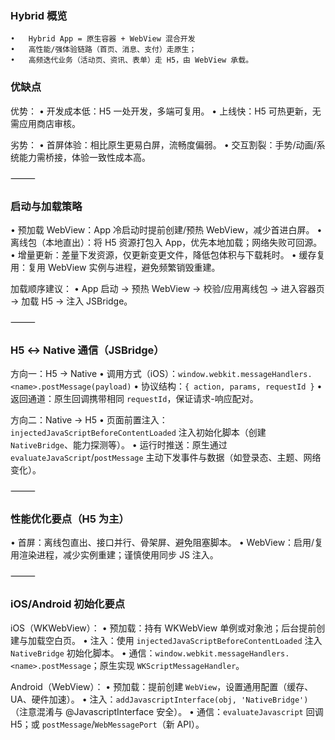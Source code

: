 ### Hybrid 概览

    •	Hybrid App = 原生容器 + WebView 混合开发
    •	高性能/强体验链路（首页、消息、支付）走原生；
    •	高频迭代业务（活动页、资讯、表单）走 H5，由 WebView 承载。

### 优缺点

优势：
• 开发成本低：H5 一处开发，多端可复用。
• 上线快：H5 可热更新，无需应用商店审核。

劣势：
• 首屏体验：相比原生更易白屏，流畅度偏弱。
• 交互割裂：手势/动画/系统能力需桥接，体验一致性成本高。

⸻

### 启动与加载策略

• 预加载 WebView：App 冷启动时提前创建/预热 WebView，减少首进白屏。
• 离线包（本地直出）：将 H5 资源打包入 App，优先本地加载；网络失败可回源。
• 增量更新：差量下发资源，仅更新变更文件，降低包体积与下载耗时。
• 缓存复用：复用 WebView 实例与进程，避免频繁销毁重建。

加载顺序建议：
• App 启动 → 预热 WebView → 校验/应用离线包 → 进入容器页 → 加载 H5 → 注入 JSBridge。

⸻

### H5 ↔ Native 通信（JSBridge）

方向一：H5 → Native
• 调用方式（iOS）：`window.webkit.messageHandlers.<name>.postMessage(payload)`
• 协议结构：`{ action, params, requestId }`
• 返回通道：原生回调携带相同 `requestId`，保证请求-响应配对。

方向二：Native → H5
• 页面前置注入：`injectedJavaScriptBeforeContentLoaded` 注入初始化脚本（创建 `NativeBridge`、能力探测等）。
• 运行时推送：原生通过 `evaluateJavaScript`/`postMessage` 主动下发事件与数据（如登录态、主题、网络变化）。

⸻

### 性能优化要点（H5 为主）

• 首屏：离线包直出、接口并行、骨架屏、避免阻塞脚本。
• WebView：启用/复用渲染进程，减少实例重建；谨慎使用同步 JS 注入。

⸻

### iOS/Android 初始化要点

iOS（WKWebView）：
• 预加载：持有 WKWebView 单例或对象池；后台提前创建与加载空白页。
• 注入：使用 `injectedJavaScriptBeforeContentLoaded` 注入 `NativeBridge` 初始化脚本。
• 通信：`window.webkit.messageHandlers.<name>.postMessage`；原生实现 `WKScriptMessageHandler`。

Android（WebView）：
• 预加载：提前创建 `WebView`，设置通用配置（缓存、UA、硬件加速）。
• 注入：`addJavascriptInterface(obj, 'NativeBridge')`（注意混淆与 @JavascriptInterface 安全）。
• 通信：`evaluateJavascript` 回调 H5；或 `postMessage`/`WebMessagePort`（新 API）。

